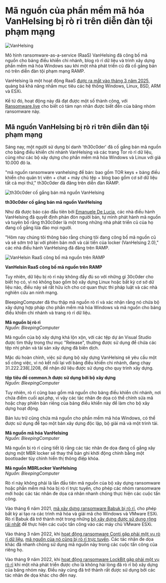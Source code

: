 # Mã nguồn của phần mềm mã hóa VanHelsing bị rò rỉ trên diễn đàn tội phạm mạng

![VanHelsing](https://www.bleepstatic.com/content/hl-images/2025/03/24/vanhelsing.jpg)

Mô hình ransomware-as-a-service (RaaS) VanHelsing đã công bố mã nguồn cho bảng điều khiển chi nhánh, blog rò rỉ dữ liệu và trình xây dựng phần mềm mã hóa Windows sau khi một nhà phát triển cũ đã cố gắng bán nó trên diễn đàn tội phạm mạng RAMP.

VanHelsing là một hoạt động RaaS [được ra mắt vào tháng 3 năm 2025,](https://www.bleepingcomputer.com/news/security/new-vanhelsing-ransomware-targets-windows-arm-esxi-systems/) quảng bá khả năng nhắm mục tiêu các hệ thống Windows, Linux, BSD, ARM và ESXi.

Kể từ đó, hoạt động này đã đạt được một số thành công, với [Ransomware.live](https://www.ransomware.live/group/VanHelsing) cho biết có tám nạn nhân được biết đến của băng nhóm ransomware này.

## Mã nguồn VanHelsing bị rò rỉ trên diễn đàn tội phạm mạng

Sáng nay, một người sử dụng bí danh 'th30c0der' đã cố gắng bán mã nguồn cho bảng điều khiển chi nhánh VanHelsing và các trang Tor rò rỉ dữ liệu, cũng như các bộ xây dựng cho phần mềm mã hóa Windows và Linux với giá 10.000 đô la.

"mã nguồn ransomware vanhelsing để bán: bao gồm TOR keys + bảng điều khiển cho quản trị viên + chat + máy chủ tệp + blog bao gồm cơ sở dữ liệu tất cả mọi thứ," th30c0der đã đăng trên diễn đàn RAMP.

![th30c0der cố gắng bán mã nguồn VanHelsing](https://www.bleepstatic.com/images/news/ransomware/v/vanhelsing/leaked-code/builder-for-sale.jpg)

**th30c0der cố gắng bán mã nguồn VanHelsing**

Như đã được báo cáo đầu tiên bởi [Emanuele De Lucia](https://x.com/Manu%5FDe%5FLucia/status/1924792567461294492), các nhà điều hành VanHelsing đã quyết định phản đòn người bán, tự mình phát hành mã nguồn và tuyên bố rằng th30c0der là một trong những nhà phát triển cũ của họ đang cố gắng lừa đảo mọi người.

"Hôm nay chúng tôi thông báo rằng chúng tôi đang công bố mã nguồn cũ và sẽ sớm trở lại với phiên bản mới và cải tiến của locker (VanHelsing 2.0)," các nhà điều hành VanHelsing đã đăng trên RAMP.

![VanHelsin RaaS công bố mã nguồn trên RAMP​​​​​](https://www.bleepstatic.com/images/news/ransomware/v/vanhelsing/leaked-code/vanhelsing-leaking-source-code.jpg)

**VanHelsin RaaS công bố mã nguồn trên RAMP**​​​​​

Tuy nhiên, dữ liệu bị rò rỉ này không đầy đủ so với những gì 30c0der cho biết họ có, vì nó không bao gồm bộ xây dựng Linux hoặc bất kỳ cơ sở dữ liệu nào, điều này sẽ rất hữu ích cho cơ quan thực thi pháp luật và các nhà nghiên cứu an ninh mạng.

BleepingComputer đã thu thập mã nguồn rò rỉ và xác nhận rằng nó chứa bộ xây dựng hợp pháp cho phần mềm mã hóa Windows và mã nguồn cho bảng điều khiển chi nhánh và trang rò rỉ dữ liệu.

**Mã nguồn bị rò rỉ**  
_Nguồn: BleepingComputer_

Mã nguồn của bộ xây dựng khá lộn xộn, với các tệp dự án Visual Studio được tìm thấy trong thư mục "Release", thường được sử dụng để chứa các tệp nhị phân và tài sản xây dựng đã biên dịch.

Mặc dù hoàn chỉnh, việc sử dụng bộ xây dựng VanHelsing sẽ yêu cầu một số công việc, vì nó kết nối lại với bảng điều khiển chi nhánh, đang chạy 31.222.238\[.\]208, để nhận dữ liệu được sử dụng cho quy trình xây dựng.

**tệp tiêu đề common.h được sử dụng bởi bộ xây dựng**  
_Nguồn: BleepingComputer_

Tuy nhiên, rò rỉ cũng bao gồm mã nguồn cho bảng điều khiển chi nhánh, nơi chứa điểm cuối api.php, vì vậy các tác nhân đe dọa có thể chỉnh sửa mã hoặc chạy phiên bản riêng của bảng điều khiển này để làm cho bộ xây dựng hoạt động.

Bản lưu trữ cũng chứa mã nguồn cho phần mềm mã hóa Windows, có thể được sử dụng để tạo một bản xây dựng độc lập, bộ giải mã và một trình tải.

**Mã nguồn mã hóa VanHelsing**  
_Nguồn: BleepingComputer_

Mã nguồn bị rò rỉ cũng tiết lộ rằng các tác nhân đe dọa đang cố gắng xây dựng một MBR locker sẽ thay thế bản ghi khởi động chính bằng một bootloader tùy chỉnh hiển thị thông điệp khóa.

**Mã nguồn MBRLocker VanHelsing**  
_Nguồn: BleepingComputer_

Rò rỉ này không phải là lần đầu tiên mã nguồn của bộ xây dựng ransomware hoặc phần mềm mã hóa bị rò rỉ trực tuyến, cho phép các nhóm ransomware mới hoặc các tác nhân đe dọa cá nhân nhanh chóng thực hiện các cuộc tấn công.

Vào tháng 6 năm 2021, [mã xây dựng ransomware Babuk bị rò rỉ](https://www.bleepingcomputer.com/news/security/leaked-babuk-locker-ransomware-builder-used-in-new-attacks/), cho phép bất kỳ ai tạo ra các trình mã hóa và giải mã cho Windows và VMware ESXi. Rò rỉ Babuk đã trở thành một trong những [bộ xây dựng được sử dụng rộng rãi nhất](https://www.bleepingcomputer.com/news/security/babuk-code-used-by-9-ransomware-gangs-to-encrypt-vmware-esxi-servers/) để thực hiện các cuộc tấn công vào các máy chủ VMware ESXi.

Vào tháng 3 năm 2022, khi [hoạt động ransomware Conti gặp phải một vụ rò rỉ dữ liệu](https://www.bleepingcomputer.com/news/security/conti-ransomwares-internal-chats-leaked-after-siding-with-russia/), [mã nguồn của nó cũng bị rò rỉ trực tuyến](https://www.bleepingcomputer.com/news/security/conti-ransomware-source-code-leaked-by-ukrainian-researcher/). Các tác nhân đe dọa khác đã nhanh chóng sử dụng mã nguồn này trong các cuộc tấn công của riêng họ.

Vào tháng 9 năm 2022, khi [hoạt động ransomware LockBit gặp phải một vụ rò rỉ](https://www.bleepingcomputer.com/news/security/lockbit-ransomware-builder-leaked-online-by-angry-developer/) khi một nhà phát triển được cho là không hài lòng đã rò rỉ bộ xây dựng của băng nhóm này. Điều này cũng đã trở thành rất được sử dụng bởi các tác nhân đe dọa khác cho đến nay.